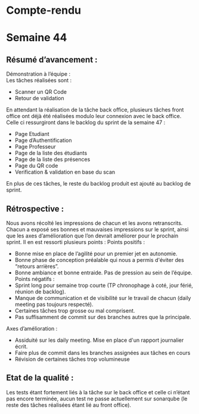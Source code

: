 # Compte-rendu

# Semaine 44

## Résumé d’avancement :

Démonstration à l’équipe : <br/>
Les tâches réalisées sont : <br/>
<ul>
<li>Scanner un QR Code</li>
<li>Retour de validation</li>
</ul>
En attendant la réalisation de la tâche back office, plusieurs tâches front office ont déjà été
réalisées modulo leur connexion avec le back office. Celle ci ressurgiront dans le backlog du
sprint de la semaine 47 :
<ul>
<li>Page Etudiant</li>
<li>Page d’Authentification</li>
<li>Page Professeur</li>
<li>Page de la liste des étudiants</li>
<li>Page de la liste des présences</li>
<li>Page du QR code</li>
<li>Verification & validation en base du scan</li>
</ul>
En plus de ces tâches, le reste du backlog produit est ajouté au backlog de sprint.


## Rétrospective :

Nous avons récolté les impressions de chacun et les avons retranscrits. Chacun a exposé ses
bonnes et mauvaises impressions sur le sprint, ainsi que les axes d’amélioration que l’on
devrait améliorer pour le prochain sprint. Il en est ressorti plusieurs points :
Points positifs :

<ul>
<li>Bonne mise en place de l’agilité pour un premier jet en autonomie.</li>
<li>Bonne phase de conception préalable qui nous a permis d'éviter des “retours arrières”.</li>
<li>Bonne ambiance et bonne entraide. Pas de pression au sein de l’équipe.</li>
Points négatifs :
<li> Sprint long pour semaine trop courte (TP chronophage à coté, jour férié, réunion de
backlog).</li>
<li>Manque de communication et de visibilité sur le travail de chacun (daily meeting pas
toujours respecté).</li>
<li>Certaines tâches trop grosse ou mal comprisent.</li>
<li>Pas suffisamment de commit sur des branches autres que la principale.</li>
</ul>
Axes d’amélioration :
<ul>
<li>Assiduité sur les daily meeting. Mise en place d'un rapport journalier écrit.</li>
<li>Faire plus de commit dans les branches assignées aux tâches en cours</li>
<li>Révision de certaines tâches trop volumineuse</li>
</ul>


## Etat de la qualité :

Les tests étant fortement liés à la tâche sur le back office et celle ci n’étant pas encore
terminée, aucun test ne passe actuellement sur sonarqube (le reste des tâches réalisées étant
lié au front office).



